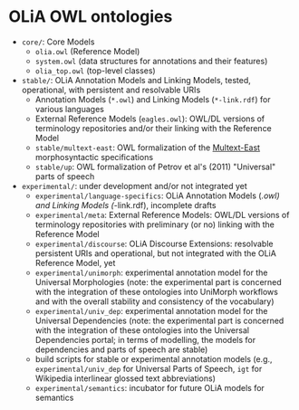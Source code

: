 # OLiA OWL ontologies

- `core/`: Core Models
	- `olia.owl` (Reference Model)
	- `system.owl` (data structures for annotations and their features)
	- `olia_top.owl` (top-level classes)
- `stable/`: OLiA Annotation Models and Linking Models, tested, operational, with persistent and resolvable URIs
	- Annotation Models (`*.owl`) and Linking Models (`*-link.rdf`) for various languages
	- External Reference Models (`eagles.owl`): OWL/DL versions of terminology repositories and/or their linking with the Reference Model
	- `stable/multext-east`: OWL formalization of the [Multext-East](http://nl.ijs.si/ME/owl) morphosyntactic specifications
	- `stable/up`: OWL formalization of Petrov et al's (2011) "Universal" parts of speech
- `experimental/`: under development and/or not integrated yet
	- `experimental/language-specifics`: OLiA Annotation Models (*.owl) and Linking Models (*-link.rdf), incomplete drafts
	- `experimental/meta`: External Reference Models: OWL/DL versions of terminology repositories with preliminary (or no) linking with the Reference Model
	- `experimental/discourse`: OLiA Discourse Extensions: resolvable persistent URIs and operational, but not integrated with the OLiA Reference Model, yet
	- `experimental/unimorph`: experimental annotation model for the Universal Morphologies (note: the experimental part is concerned with the integration of these ontologies into UniMorph workflows and with the overall stability and consistency of the vocabulary)
	- `experimental/univ_dep`: experimental annotation model for the Universal Dependencies (note: the experimental part is concerned with the integration of these ontologies into the Universal Dependencies portal; in terms of modelling, the models for dependencies and parts of speech are stable)
	- build scripts for stable or experimental annotation models (e.g., `experimental/univ_dep` for Universal Parts of Speech, `igt` for Wikipedia interlinear glossed text abbreviations)
	- `experimental/semantics`: incubator for future OLiA models for semantics
	
